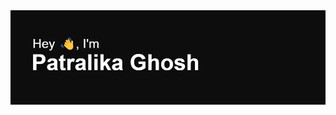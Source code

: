 <img src="https://github.com/PatralikaGhosh/PatralikaGhosh/blob/master/image.png" alt="missing banner">
